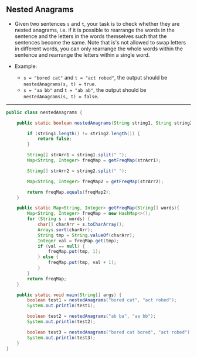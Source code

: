 ## Nested Anagrams

- Given two sentences `s` and `t`, your task is to check whether they are nested anagrams, i.e. if
  it is possible to rearrange the words in the sentence and the letters in the words themselves such 
  that the sentences become the same. Note that is's not allowed to swap letters in different words, 
  you can only rearrange the whole words within the sentence and rearrange the letters within a 
  single word.

- Example:
  - `s = "bored cat"` and `t = "act robed"`, the output should be `nestedAnagrams(s, t) = true`.
  - `s = "aa bb"` and `t = "ab ab"`, the output should be `nestedAnagrams(s, t) = false`.


---

```java
public class nestedAnagrams {

    public static boolean nestedAnagrams(String string1, String string2){

        if (string1.length() != string2.length()) {
            return false;
        }

        String[] strArr1 = string1.split(" ");
        Map<String, Integer> freqMap = getFreqMap(strArr1);

        String[] strArr2 = string2.split(" ");

        Map<String, Integer> freqMap2 = getFreqMap(strArr2);

        return freqMap.equals(freqMap2);
    }

    public static Map<String, Integer> getFreqMap(String[] words){
        Map<String, Integer> freqMap = new HashMap<>();
        for (String s : words) {
            char[] charArr = s.toCharArray();
            Arrays.sort(charArr);
            String tmp = String.valueOf(charArr);
            Integer val = freqMap.get(tmp);
            if (val == null) {
                freqMap.put(tmp, 1);
            } else {
                freqMap.put(tmp, val + 1);
            }
        }
        return freqMap;
    }

    public static void main(String[] args) {
        boolean test1 = nestedAnagrams("bored cat", "act robed");
        System.out.println(test1);

        boolean test2 = nestedAnagrams("ab ba", "aa bb");
        System.out.println(test2);

        boolean test3 = nestedAnagrams("bored cat bored", "act robed");
        System.out.println(test3);
    }
}
```
